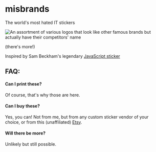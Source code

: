# misbrands
The world's most hated IT stickers

![An assortment of various logos that look like other famous brands but actually have their competitors' name](https://pbs.twimg.com/media/EC5sIScWkAIUSen?format=png&name=900x900)

(there's more!)

Inspired by Sam Beckham's legendary [JavaScript sticker]( https://samdbeckham.gitlab.io/javascript_sticker/)

## FAQ: 

#### Can I print these?
Of course, that's why those are here.

#### Can I buy these?
Yes, you can! Not from me, but from any custom sticker vendor of your choice, or from this (unaffiliated) [Etsy](https://www.etsy.com/listing/1133836260/cursed-programming-sticker-sheet).

#### Will there be more?
Unlikely but still possible.
